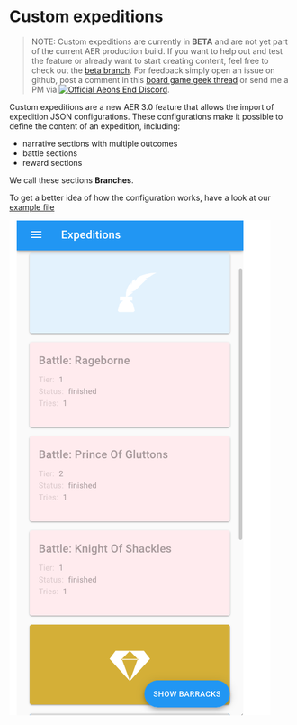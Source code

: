 # Custom expeditions

> NOTE: Custom expeditions are currently in **BETA** and are not yet part of the current AER production build.
> If you want to help out and test the feature or already want to start creating content, feel free to check out
> the [beta branch](https://5e90772a9dcf91189f5e71e4--aer.netlify.com/expeditions).
> For feedback simply open an issue on github, post a comment in this [board game geek thread](https://boardgamegeek.com/thread/2404906/article/34504340#34504340) or send me a PM via [![Official Aeons End Discord](https://img.shields.io/badge/AE%20Discord-https%3A%2F%2Fdiscord.gg%2FPvjcfPt-%237289DA.svg?style=flat-squar)](https://discord.gg/PvjcfPt).

Custom expeditions are a new AER 3.0 feature that allows the import of expedition JSON configurations. These configurations make it possible to define the content of an expedition, including:

- narrative sections with multiple outcomes
- battle sections
- reward sections

We call these sections **Branches**.

To get a better idea of how the configuration works, have a look at our
[example file](./Example)

![Preview](./expeditions-preview.png)
